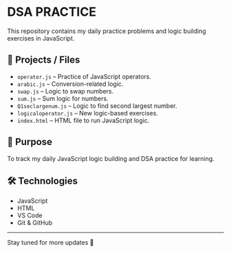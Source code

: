 # DSA PRACTICE

This repository contains my daily practice problems and logic building exercises in JavaScript.

## 🔧 Projects / Files

- `operator.js` – Practice of JavaScript operators.
- `arabic.js` – Conversion-related logic.
- `swap.js` – Logic to swap numbers.
- `sum.js` – Sum logic for numbers.
- `Q1seclargenum.js` – Logic to find second largest number.
- `logicaloperator.js` – New logic-based exercises.
- `index.html` – HTML file to run JavaScript logic.

## 📅 Purpose

To track my daily JavaScript logic building and DSA practice for  learning.

## 🛠 Technologies

- JavaScript
- HTML
- VS Code
- Git & GitHub

---

Stay tuned for more updates 🚀
